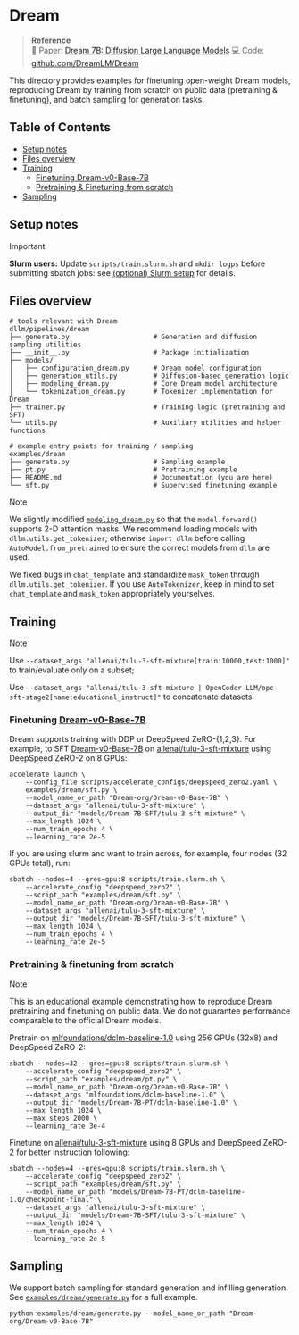 # Dream

> **Reference**  
> 📄 Paper: [Dream 7B: Diffusion Large Language Models](https://arxiv.org/abs/2508.15487)
> 💻 Code: [github.com/DreamLM/Dream](https://github.com/DreamLM/Dream)

This directory provides examples for finetuning open-weight Dream models, reproducing Dream by training from scratch on public data (pretraining & finetuning), and batch sampling for generation tasks.

## Table of Contents
- [Setup notes](#setup-notes)
- [Files overview](#files-overview)
- [Training](#training)
    - [Finetuning Dream-v0-Base-7B](#finetuning-dream-v0-base-7b)
    - [Pretraining & Finetuning from scratch](#pretraining--finetuning-from-scratch)
- [Sampling](#sampling)

## Setup notes
> [!IMPORTANT]  
> **Slurm users:** Update `scripts/train.slurm.sh` and `mkdir logps` before submitting sbatch jobs: see [(optional) Slurm setup](/README.md/#optional-slurm-setup) for details.
>


##  Files overview
```
# tools relevant with Dream
dllm/pipelines/dream
├── generate.py                     # Generation and diffusion sampling utilities
├── __init__.py                     # Package initialization
├── models/
│   ├── configuration_dream.py      # Dream model configuration
│   ├── generation_utils.py         # Diffusion-based generation logic
│   ├── modeling_dream.py           # Core Dream model architecture
│   └── tokenization_dream.py       # Tokenizer implementation for Dream
├── trainer.py                      # Training logic (pretraining and SFT)
└── utils.py                        # Auxiliary utilities and helper functions

# example entry points for training / sampling
examples/dream
├── generate.py                     # Sampling example
├── pt.py                           # Pretraining example
├── README.md                       # Documentation (you are here)
└── sft.py                          # Supervised finetuning example

```
> [!NOTE]
>  We slightly modified [`modeling_dream.py`](/dllm/pipelines/dream/models/modeling_dream.py) so that the `model.forward()` supports 2-D attention masks. We recommend loading models with `dllm.utils.get_tokenizer`; otherwise `import dllm` before calling `AutoModel.from_pretrained` to ensure the correct models from `dllm` are used. 
> 
> We fixed bugs in `chat_template` and standardize `mask_token` through `dllm.utils.get_tokenizer`. If you use `AutoTokenizer`, keep in mind to set `chat_template` and `mask_token` appropriately yourselves.

## Training

> [!NOTE]
> Use `--dataset_args "allenai/tulu-3-sft-mixture[train:10000,test:1000]"` to train/evaluate only on a subset; 
>
> Use `--dataset_args "allenai/tulu-3-sft-mixture | OpenCoder-LLM/opc-sft-stage2[name:educational_instruct]"` to concatenate datasets.

### Finetuning [Dream-v0-Base-7B](https://huggingface.co/Dream-org/Dream-v0-Base-7B)
Dream supports training with DDP or DeepSpeed ZeRO-{1,2,3}. For example, to SFT [Dream-v0-Base-7B](https://huggingface.co/Dream-org/Dream-v0-Base-7B) on [allenai/tulu-3-sft-mixture](https://huggingface.co/datasets/allenai/tulu-3-sft-mixture) using DeepSpeed ZeRO-2 on 8 GPUs:
```shell
accelerate launch \
    --config_file scripts/accelerate_configs/deepspeed_zero2.yaml \
    examples/dream/sft.py \
    --model_name_or_path "Dream-org/Dream-v0-Base-7B" \
    --dataset_args "allenai/tulu-3-sft-mixture" \
    --output_dir "models/Dream-7B-SFT/tulu-3-sft-mixture" \
    --max_length 1024 \
    --num_train_epochs 4 \
    --learning_rate 2e-5
```
If you are using slurm and want to train across, for example, four nodes (32 GPUs total), run:
```shell
sbatch --nodes=4 --gres=gpu:8 scripts/train.slurm.sh \
    --accelerate_config "deepspeed_zero2" \
    --script_path "examples/dream/sft.py" \
    --model_name_or_path "Dream-org/Dream-v0-Base-7B" \
    --dataset_args "allenai/tulu-3-sft-mixture" \
    --output_dir "models/Dream-7B-SFT/tulu-3-sft-mixture" \
    --max_length 1024 \
    --num_train_epochs 4 \
    --learning_rate 2e-5
```

### Pretraining & finetuning from scratch
> [!NOTE]
> This is an educational example demonstrating how to reproduce Dream pretraining and finetuning on public data. We do not guarantee performance comparable to the official Dream models.

Pretrain on [mlfoundations/dclm-baseline-1.0](https://huggingface.co/datasets/mlfoundations/dclm-baseline-1.0) using 256 GPUs (32x8) and DeepSpeed ZeRO-2:
```shell
sbatch --nodes=32 --gres=gpu:8 scripts/train.slurm.sh \
    --accelerate_config "deepspeed_zero2" \
    --script_path "examples/dream/pt.py" \
    --model_name_or_path "Dream-org/Dream-v0-Base-7B" \
    --dataset_args "mlfoundations/dclm-baseline-1.0" \
    --output_dir "models/Dream-7B-PT/dclm-baseline-1.0" \
    --max_length 1024 \
    --max_steps 2000 \
    --learning_rate 3e-4
```
Finetune on [allenai/tulu-3-sft-mixture](https://huggingface.co/datasets/allenai/tulu-3-sft-mixture) using 8 GPUs and DeepSpeed ZeRO-2 for better instruction following:
```shell
sbatch --nodes=4 --gres=gpu:8 scripts/train.slurm.sh \
    --accelerate_config "deepspeed_zero2" \
    --script_path "examples/dream/sft.py" \
    --model_name_or_path "models/Dream-7B-PT/dclm-baseline-1.0/checkpoint-final" \
    --dataset_args "allenai/tulu-3-sft-mixture" \
    --output_dir "models/Dream-7B-SFT/tulu-3-sft-mixture" \
    --max_length 1024 \
    --num_train_epochs 4 \
    --learning_rate 2e-5
```

## Sampling
We support batch sampling for standard generation and infilling generation.
See [`examples/dream/generate.py`](/examples/dream/generate.py) for a full example.
```shell
python examples/dream/generate.py --model_name_or_path "Dream-org/Dream-v0-Base-7B"
```

